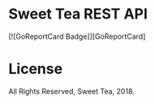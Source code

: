 # Sweet Tea REST API

[![GoReportCard Badge]][GoReportCard]

# License

All Rights Reserved, Sweet Tea, 2018.